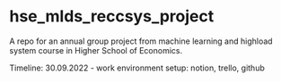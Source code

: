# hse_mlds_reccsys_project
A repo for an annual group project from machine learning and highload system course in Higher School of Economics.

Timeline:
30.09.2022 - work environment setup: notion, trello, github
